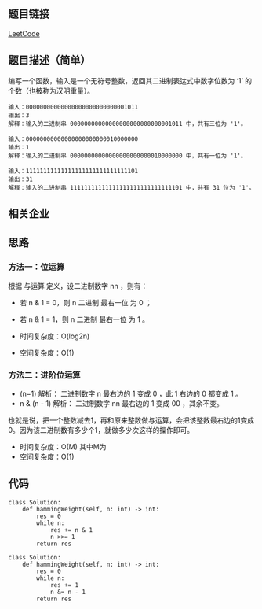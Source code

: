 ## 题目链接 
[LeetCode](https://leetcode-cn.com/problems/number-of-1-bits/)

## 题目描述（简单）
编写一个函数，输入是一个无符号整数，返回其二进制表达式中数字位数为 ‘1’ 的个数（也被称为汉明重量）。

 
```
输入：00000000000000000000000000001011
输出：3
解释：输入的二进制串 00000000000000000000000000001011 中，共有三位为 '1'。

输入：00000000000000000000000010000000
输出：1
解释：输入的二进制串 00000000000000000000000010000000 中，共有一位为 '1'。

输入：11111111111111111111111111111101
输出：31
解释：输入的二进制串 11111111111111111111111111111101 中，共有 31 位为 '1'。

```

## 相关企业


## 思路

### 方法一：位运算

根据 与运算 定义，设二进制数字 nn ，则有：
* 若 n & 1 = 0，则 n 二进制 最右一位 为 0 ；
* 若 n & 1 = 1，则 n 二进制 最右一位 为 1 。

* 时间复杂度：O(log2n)
* 空间复杂度：O(1)

### 方法二：进阶位运算

* (n−1) 解析： 二进制数字 n 最右边的 1 变成 0 ，此 1 右边的 0 都变成 1  。
* n & (n - 1) 解析： 二进制数字 nn 最右边的 1 变成 00 ，其余不变。

也就是说，把一个整数减去1，再和原来整数做与运算，会把该整数最右边的1变成0。因为该二进制数有多少个1，就做多少次这样的操作即可。

* 时间复杂度：O(M) 其中M为
* 空间复杂度：O(1)

## 代码

```
class Solution:
    def hammingWeight(self, n: int) -> int:
        res = 0
        while n:
            res += n & 1
            n >>= 1
        return res

```

```
class Solution:
    def hammingWeight(self, n: int) -> int:
        res = 0
        while n:
            res += 1
            n &= n - 1
        return res

```

